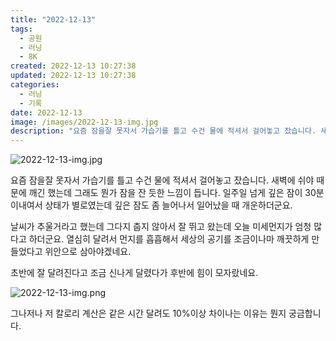 ```yaml
---
title: "2022-12-13"
tags:
  - 공원
  - 러닝
  - 8K
created: 2022-12-13 10:27:38
updated: 2022-12-13 10:27:38
categories:
  - 러닝
  - 기록
date: 2022-12-13
image: /images/2022-12-13-img.jpg
description: "요즘 잠을잘 못자서 가습기를 틀고 수건 물에 적셔서 걸어놓고 잤습니다. 새벽에 쉬야 때문에 깨긴 했는데 그래도 뭔가 잠을 잔 듯한 느낌이 듭니다. 일주일 넘게 깊은 잠이 30분 이내여서 상태가 별로였는데 깊은 잠도 좀 늘어나서 일어났을 때 개운하더군요. 날씨가 추울거라고 했는데 그다지 "
---
```


![2022-12-13-img.jpg](/images/2022-12-13-img.jpg)
 
 

요즘 잠을잘 못자서 가습기를 틀고 수건 물에 적셔서 걸어놓고 잤습니다. 새벽에 쉬야 때문에 깨긴 했는데 그래도 뭔가 잠을 잔 듯한 느낌이 듭니다. 일주일 넘게 깊은 잠이 30분 이내여서 상태가 별로였는데 깊은 잠도 좀 늘어나서 일어났을 때 개운하더군요.

날씨가 추울거라고 했는데 그다지 춥지 않아서 잘 뛰고 왔는데 오늘 미세먼지가 엄청 많다고 하더군요. 열심히 달려서 먼지를 흡흡해서 세상의 공기를 조금이나마 깨끗하게 만들었다고 위안으로 삼아야겠네요.

초반에 잘 달려진다고 조금 신나게 달렸다가 후반에 힘이 모자랐네요.

 
 ![2022-12-13-img.png](/images/2022-12-13-img.png)
 
 

그나저나 저 칼로리 계산은 같은 시간 달려도 10%이상 차이나는 이유는 뭔지 궁금합니다.
